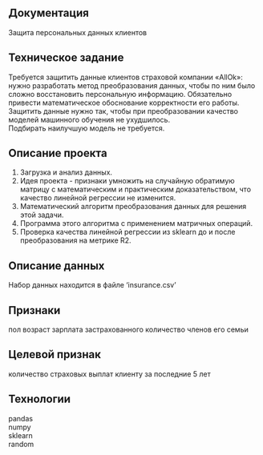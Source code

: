 
Документация
---------------------
Защита персональных данных клиентов

Техническое задание
------------------------------
Требуется защитить данные клиентов страховой компании «AllOk»: нужно разработать метод преобразования данных, чтобы по ним было сложно восстановить персональную информацию. Обязательно привести математическое обоснование корректности его работы. Защитить данные нужно так, чтобы при преобразовании качество моделей машинного обучения не ухудшилось.   
Подбирать наилучшую модель не требуется.

Описание проекта
--------------------------
1. Загрузка и анализ данных.
2. Идея проекта - признаки умножить на случайную обратимую матрицу с математическим и практическим доказательством, что качество линейной регрессии не изменится.
3. Математический алгоритм преобразования данных для решения этой задачи. 
4. Программа этого алгоритма с применением матричных операций. 
5. Проверка качества линейной регрессии из sklearn до и после преобразования на метрике R2.

Описание данных
-------------------------
Набор данных находится в файле ‘insurance.csv’

Признаки
--------------
пол
возраст
зарплата застрахованного
количество членов его семьи

Целевой признак
-------------------------
количество страховых выплат клиенту за последние 5 лет

Технологии
----------
pandas  
numpy  
sklearn  
random
